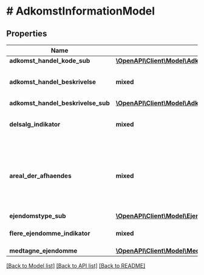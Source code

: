 # # AdkomstInformationModel

## Properties

Name | Type | Description | Notes
------------ | ------------- | ------------- | -------------
**adkomst_handel_kode_sub** | [**\OpenAPI\Client\Model\AdkomstHandelKodeSubEnum**](AdkomstHandelKodeSubEnum.md) |  | [optional]
**adkomst_handel_beskrivelse** | **mixed** | AdkomstHandelBeskrivelse for valg andenOverdragelse i AdkomstHandelKode | [optional]
**adkomst_handel_beskrivelse_sub** | [**\OpenAPI\Client\Model\AdkomstHandelBeskrivelseSubEnum**](AdkomstHandelBeskrivelseSubEnum.md) |  | [optional]
**delsalg_indikator** | **mixed** | True angiver at anmeldelsen vedrører alene en del af ejendommen. | [optional]
**areal_der_afhaendes** | **mixed** | Her skal det areal, der overdrages, beskrives. Beskrivelsen skal indeholde oplysning om de(t) matr.nr(e). – hvis et ud af flere – og/eller delarealnr(e), samt m² angivelse. Husk at vedhæfte rids. | [optional]
**ejendomstype_sub** | [**\OpenAPI\Client\Model\EjendomstypeSubModel**](EjendomstypeSubModel.md) |  | [optional]
**flere_ejendomme_indikator** | **mixed** | True angiver at anmeldelsen vedrører flere ejendomme. | [optional]
**medtagne_ejendomme** | [**\OpenAPI\Client\Model\MedtagneEjendommeModel**](MedtagneEjendommeModel.md) |  | [optional]

[[Back to Model list]](../../README.md#models) [[Back to API list]](../../README.md#endpoints) [[Back to README]](../../README.md)
